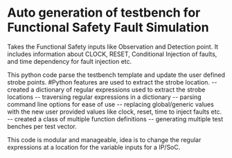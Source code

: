 # Auto generation of testbench for Functional Safety Fault Simulation

Takes the Functional Safety inputs like Observation and Detection point. It includes information about CLOCK, RESET, Conditional Injection of faults, and time dependency for fault injection etc. 

This python code parse the testbench template and update the user defined strobe points.
#Python features are used to extract the strobe location.
-- created a dictionary of regular expressions used to extract the strobe locations
-- traversing regular expressions in a dictionary 
-- parsing command line options for ease of use
-- replacing global/generic values with the new user provided values like clock, reset, time to inject faults etc. 
-- created a class of multiple function definitions 
-- generating multiple test benches per test vector. 

This code is modular and manageable, idea is to change the regular expressions at a location for the variable inputs for a IP/SoC. 
